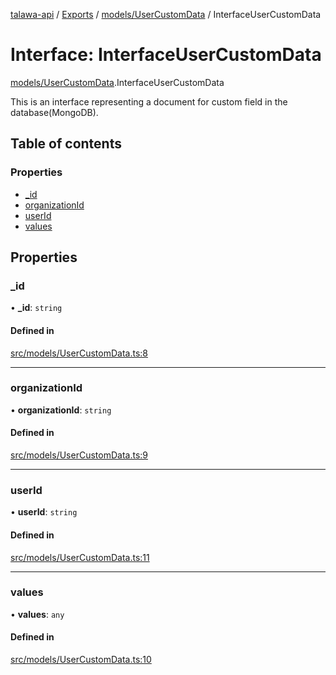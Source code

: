 [talawa-api](../README.md) / [Exports](../modules.md) / [models/UserCustomData](../modules/models_UserCustomData.md) / InterfaceUserCustomData

# Interface: InterfaceUserCustomData

[models/UserCustomData](../modules/models_UserCustomData.md).InterfaceUserCustomData

This is an interface representing a document for custom field in the database(MongoDB).

## Table of contents

### Properties

- [\_id](models_UserCustomData.InterfaceUserCustomData.md#_id)
- [organizationId](models_UserCustomData.InterfaceUserCustomData.md#organizationid)
- [userId](models_UserCustomData.InterfaceUserCustomData.md#userid)
- [values](models_UserCustomData.InterfaceUserCustomData.md#values)

## Properties

### \_id

• **\_id**: `string`

#### Defined in

[src/models/UserCustomData.ts:8](https://github.com/PalisadoesFoundation/talawa-api/blob/66970ab/src/models/UserCustomData.ts#L8)

___

### organizationId

• **organizationId**: `string`

#### Defined in

[src/models/UserCustomData.ts:9](https://github.com/PalisadoesFoundation/talawa-api/blob/66970ab/src/models/UserCustomData.ts#L9)

___

### userId

• **userId**: `string`

#### Defined in

[src/models/UserCustomData.ts:11](https://github.com/PalisadoesFoundation/talawa-api/blob/66970ab/src/models/UserCustomData.ts#L11)

___

### values

• **values**: `any`

#### Defined in

[src/models/UserCustomData.ts:10](https://github.com/PalisadoesFoundation/talawa-api/blob/66970ab/src/models/UserCustomData.ts#L10)
